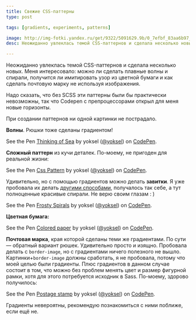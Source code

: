 ```yaml
---
title: Свежие CSS-паттерны
type: post

tags: [gradients, experiments, patterns]

image: http://img-fotki.yandex.ru/get/9322/5091629.9b/0_7efbf_83aa6b97_L.png
desc: Неожиданно увлеклась темой CSS-паттернов и сделала несколько новых. Меня интересовало&#58; можно ли сделать плавные волны и спирали, получится ли имитировать узор из цветной бумаги и как сделать почтовую марку не используя изображения.

---
```


Неожиданно увлеклась темой CSS-паттернов и сделала несколько новых.
Меня интересовало: можно ли сделать плавные волны и спирали, получится ли имитировать узор из цветной бумаги и как сделать почтовую марку не используя изображения.<!--more-->

Надо сказать, что без SCSS эти паттерны были бы практически невозможны, так что Codepen с препроцессорами открыл для меня новые горизонты.

При создании паттернов ни одной картинки не пострадало.

<b>Волны</b>. Рюшки тоже сделаны градиентом!

<p data-height="350" data-theme-id="0" data-slug-hash="mgakB" data-default-tab="result" class='codepen'>See the Pen <a href='http://codepen.io/yoksel/pen/mgakB'>Thinking of Sea</a> by yoksel (<a href='http://codepen.io/yoksel'>@yoksel</a>) on <a href='http://codepen.io'>CodePen</a>.</p>
<script async src="//codepen.io/assets/embed/ei.js"></script>

<b>Сложный паттерн</b> из кучи деталек. По-моему, не пригоден для реальной жизни:

<p data-height="350" data-theme-id="0" data-slug-hash="dezAt" data-default-tab="result" class='codepen'>See the Pen <a href='http://codepen.io/yoksel/pen/dezAt'>Css Pattern</a> by yoksel (<a href='http://codepen.io/yoksel'>@yoksel</a>) on <a href='http://codepen.io'>CodePen</a>.</p>
<script async src="//codepen.io/assets/embed/ei.js"></script>

Удивительно, но с помощью градиентов можно делать <b>завитки</b>. Я уже пробовала их делать <a href="/gipnoshtuki/">другими способами</a>, получалось так себе, а тут полноценные красивые спирали. Не верю своим глазам : )

<p data-height="350" data-theme-id="0" data-slug-hash="mEakp" data-default-tab="result" class='codepen'>See the Pen <a href='http://codepen.io/yoksel/pen/mEakp'>Frosty Spirals</a> by yoksel (<a href='http://codepen.io/yoksel'>@yoksel</a>) on <a href='http://codepen.io'>CodePen</a>.</p>
<script async src="//codepen.io/assets/embed/ei.js"></script>

<b>Цветная бумага:</b>

<p data-height="350" data-theme-id="0" data-slug-hash="iAerl" data-default-tab="result" class='codepen'>See the Pen <a href='http://codepen.io/yoksel/pen/iAerl'>Colored paper</a> by yoksel (<a href='http://codepen.io/yoksel'>@yoksel</a>) on <a href='http://codepen.io'>CodePen</a>.</p>
<script async src="//codepen.io/assets/embed/ei.js"></script>

<b>Почтовая марка</b>, края которой сделаны теми же градиентами. По сути — обратный вариант рюшек. Удивительно просто и изящно.
Пробовала делать с <code>border-image</code>, но с градиентами ничего полезного не вышло.
Картинки+<code>border-image</code> должны сработать, я не пробовала, потому что моей целью были градиенты.
Плюс градиентов в данном случае состоит в том, что можно без проблем менять цвет и размер фигурной рамки, хотя для этого потребуется исходник в Sass.
По-моему, здорово получилось:

<p data-height="350" data-theme-id="0" data-slug-hash="GLsfA" data-default-tab="result" class='codepen'>See the Pen <a href='http://codepen.io/yoksel/pen/GLsfA'>Postage stamp</a> by yoksel (<a href='http://codepen.io/yoksel'>@yoksel</a>) on <a href='http://codepen.io'>CodePen</a>.</p>
<script async src="//codepen.io/assets/embed/ei.js"></script>

Градиенты невероятны, рекомендую познакомиться с ними поближе, если ещё не.
